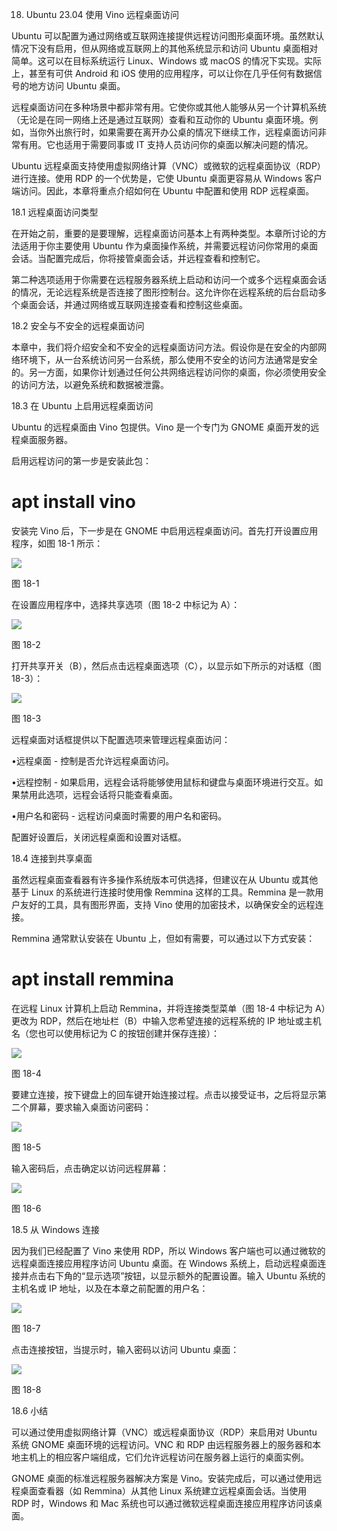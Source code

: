 18. Ubuntu 23.04 使用 Vino 远程桌面访问

Ubuntu 可以配置为通过网络或互联网连接提供远程访问图形桌面环境。虽然默认情况下没有启用，但从网络或互联网上的其他系统显示和访问 Ubuntu 桌面相对简单。这可以在目标系统运行 Linux、Windows 或 macOS 的情况下实现。实际上，甚至有可供 Android 和 iOS 使用的应用程序，可以让你在几乎任何有数据信号的地方访问 Ubuntu 桌面。

远程桌面访问在多种场景中都非常有用。它使你或其他人能够从另一个计算机系统（无论是在同一网络上还是通过互联网）查看和互动你的 Ubuntu 桌面环境。例如，当你外出旅行时，如果需要在离开办公桌的情况下继续工作，远程桌面访问非常有用。它也适用于需要同事或 IT 支持人员访问你的桌面以解决问题的情况。

Ubuntu 远程桌面支持使用虚拟网络计算（VNC）或微软的远程桌面协议（RDP）进行连接。使用 RDP 的一个优势是，它使 Ubuntu 桌面更容易从 Windows 客户端访问。因此，本章将重点介绍如何在 Ubuntu 中配置和使用 RDP 远程桌面。

18.1 远程桌面访问类型

在开始之前，重要的是要理解，远程桌面访问基本上有两种类型。本章所讨论的方法适用于你主要使用 Ubuntu 作为桌面操作系统，并需要远程访问你常用的桌面会话。当配置完成后，你将接管桌面会话，并远程查看和控制它。

第二种选项适用于你需要在远程服务器系统上启动和访问一个或多个远程桌面会话的情况，无论远程系统是否连接了图形控制台。这允许你在远程系统的后台启动多个桌面会话，并通过网络或互联网连接查看和控制这些桌面。

18.2 安全与不安全的远程桌面访问

本章中，我们将介绍安全和不安全的远程桌面访问方法。假设你是在安全的内部网络环境下，从一台系统访问另一台系统，那么使用不安全的访问方法通常是安全的。另一方面，如果你计划通过任何公共网络远程访问你的桌面，你必须使用安全的访问方法，以避免系统和数据被泄露。

18.3 在 Ubuntu 上启用远程桌面访问

Ubuntu 的远程桌面由 Vino 包提供。Vino 是一个专门为 GNOME 桌面开发的远程桌面服务器。

启用远程访问的第一步是安装此包：

# apt install vino

安装完 Vino 后，下一步是在 GNOME 中启用远程桌面访问。首先打开设置应用程序，如图 18-1 所示：

![](img/ubuntu_settings_menu.jpg)

图 18-1

在设置应用程序中，选择共享选项（图 18-2 中标记为 A）：

![](img/ubuntu_sharing_settings.jpg)

图 18-2

打开共享开关（B），然后点击远程桌面选项（C），以显示如下所示的对话框（图 18-3）：

![](img/ubuntu_remote_desktop_settings.jpg)

图 18-3

远程桌面对话框提供以下配置选项来管理远程桌面访问：

•远程桌面 - 控制是否允许远程桌面访问。

•远程控制 - 如果启用，远程会话将能够使用鼠标和键盘与桌面环境进行交互。如果禁用此选项，远程会话将只能查看桌面。

•用户名和密码 - 远程访问桌面时需要的用户名和密码。

配置好设置后，关闭远程桌面和设置对话框。

18.4 连接到共享桌面

虽然远程桌面查看器有许多操作系统版本可供选择，但建议在从 Ubuntu 或其他基于 Linux 的系统进行连接时使用像 Remmina 这样的工具。Remmina 是一款用户友好的工具，具有图形界面，支持 Vino 使用的加密技术，以确保安全的远程连接。

Remmina 通常默认安装在 Ubuntu 上，但如有需要，可以通过以下方式安装：

# apt install remmina

在远程 Linux 计算机上启动 Remmina，并将连接类型菜单（图 18-4 中标记为 A）更改为 RDP，然后在地址栏（B）中输入您希望连接的远程系统的 IP 地址或主机名（您也可以使用标记为 C 的按钮创建并保存连接）：

![](img/ubuntu_remmina_client.jpg)

图 18-4

要建立连接，按下键盘上的回车键开始连接过程。点击以接受证书，之后将显示第二个屏幕，要求输入桌面访问密码：

![](img/ubuntu_remmina_auth.jpg)

图 18-5

输入密码后，点击确定以访问远程屏幕：

![](img/ubuntu_remote_desktop_connected.jpg)

图 18-6

18.5 从 Windows 连接

因为我们已经配置了 Vino 来使用 RDP，所以 Windows 客户端也可以通过微软的远程桌面连接应用程序访问 Ubuntu 桌面。在 Windows 系统上，启动远程桌面连接并点击右下角的“显示选项”按钮，以显示额外的配置设置。输入 Ubuntu 系统的主机名或 IP 地址，以及在本章之前配置的用户名：

![](img/windows_remote_desktop_to_ubuntu.jpg)

图 18-7

点击连接按钮，当提示时，输入密码以访问 Ubuntu 桌面：

![](img/windows_remote_desktop_credentials.jpg)

图 18-8

18.6 小结

可以通过使用虚拟网络计算（VNC）或远程桌面协议（RDP）来启用对 Ubuntu 系统 GNOME 桌面环境的远程访问。VNC 和 RDP 由远程服务器上的服务器和本地主机上的相应客户端组成，它们允许远程访问在服务器上运行的桌面实例。

GNOME 桌面的标准远程服务器解决方案是 Vino。安装完成后，可以通过使用远程桌面查看器（如 Remmina）从其他 Linux 系统建立远程桌面会话。当使用 RDP 时，Windows 和 Mac 系统也可以通过微软远程桌面连接应用程序访问该桌面。
